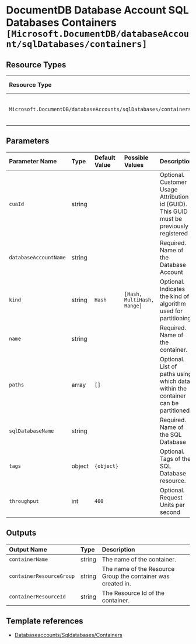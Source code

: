 # DocumentDB Database Account SQL Databases Containers `[Microsoft.DocumentDB/databaseAccount/sqlDatabases/containers]`

## Resource Types

| Resource Type | Api Version |
| :-- | :-- |
| `Microsoft.DocumentDB/databaseAccounts/sqlDatabases/containers` | 2021-07-01-preview |

## Parameters

| Parameter Name | Type | Default Value | Possible Values | Description |
| :-- | :-- | :-- | :-- | :-- |
| `cuaId` | string |  |  | Optional. Customer Usage Attribution id (GUID). This GUID must be previously registered |
| `databaseAccountName` | string |  |  | Required. Name of the Database Account |
| `kind` | string | `Hash` | `[Hash, MultiHash, Range]` | Optional. Indicates the kind of algorithm used for partitioning |
| `name` | string |  |  | Required. Name of the container. |
| `paths` | array | `[]` |  | Optional. List of paths using which data within the container can be partitioned |
| `sqlDatabaseName` | string |  |  | Required. Name of the SQL Database  |
| `tags` | object | `{object}` |  | Optional. Tags of the SQL Database resource. |
| `throughput` | int | `400` |  | Optional. Request Units per second |

## Outputs

| Output Name | Type | Description |
| :-- | :-- | :-- |
| `containerName` | string | The name of the container. |
| `containerResourceGroup` | string | The name of the Resource Group the container was created in. |
| `containerResourceId` | string | The Resource Id of the container. |

## Template references

- [Databaseaccounts/Sqldatabases/Containers](https://docs.microsoft.com/en-us/azure/templates/Microsoft.DocumentDB/2021-07-01-preview/databaseAccounts/sqlDatabases/containers)
